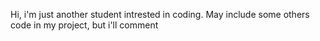 Hi, i'm just another student intrested in coding. May include some others code in my project, but i'll comment



<!---
xuwwwww/xuwwwww is a ✨ special ✨ repository because its `README.md` (this file) appears on your GitHub profile.
You can click the Preview link to take a look at your changes.
--->
